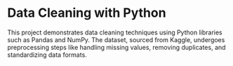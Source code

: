 # Data Cleaning with Python

This project demonstrates data cleaning techniques using Python libraries such as Pandas and NumPy. The dataset, sourced from Kaggle, undergoes preprocessing steps like handling missing values, removing duplicates, and standardizing data formats.
